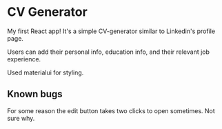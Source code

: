 # CV Generator

My first React app! It's a simple CV-generator similar to Linkedin's profile page. 

Users can add their personal info, education info, and their relevant job experience. 

Used materialui for styling.

## Known bugs
For some reason the edit button takes two clicks to open sometimes. Not sure why. 
